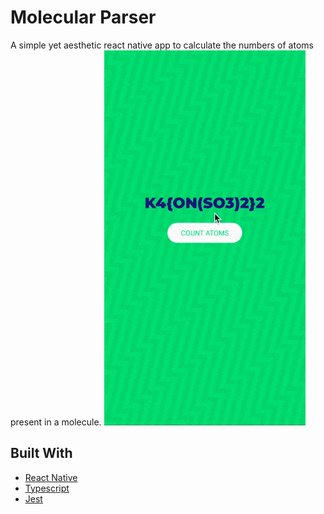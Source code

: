# Molecular Parser
A simple yet aesthetic react native app to calculate the numbers of atoms present in a molecule.
![](./demo/demo.gif)

## Built With

* [React Native](https://facebook.github.io/react-native/)
* [Typescript](typescriptlang.org)
* [Jest](https://jestjs.io/)
